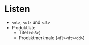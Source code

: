 # Listen

* `<ol>`, `<ul>` und `<dl>`
* Produktliste
	* Titel (`<h3>`)
	* Produktmerkmale (`<dl><dt><dd>`)